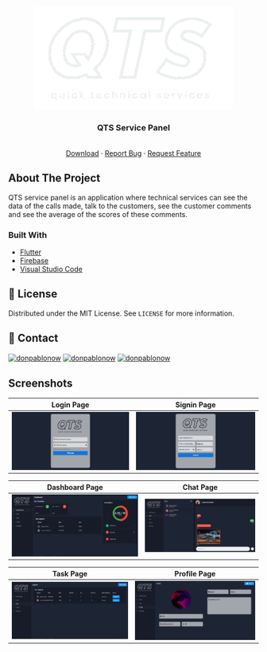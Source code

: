 <br />
<p align="center">
  <a href="https://github.com/BerkayOzturkCE/QTS-Service-Panel">
    <img src="https://github.com/BerkayOzturkCE/QTS-Service-Panel/blob/main/assets/icons/logo.png" alt="Logo" width="400">
  </a>

  <h3 align="center">QTS Service Panel</h3>

  <p align="center">
    <br />
    <a href="https://github.com/BerkayOzturkCE/QTS-Service-Panel">Download</a>
    ·
    <a href="https://github.com/BerkayOzturkCE/QTS-Service-Panel/issues">Report Bug</a>
    ·
    <a href="https://github.com/BerkayOzturkCE/QTS-Service-Panel/issues">Request Feature</a>
  </p>
</p>

## About The Project
QTS service panel is an application where technical services can see the data of the calls made, talk to the customers, see the customer comments and see the average of the scores of these comments.



### Built With

* [Flutter](https://flutter.dev/)
* [Firebase](https://firebase.google.com/)
* [Visual Studio Code](https://visualstudio.microsoft.com/tr/)

## 📝 License

Distributed under the MIT License. See `LICENSE` for more information.

## 📌 Contact

<a href="https://www.linkedin.com/in/broztrk/" target="blank"><img align="center" src="https://raw.githubusercontent.com/rahuldkjain/github-profile-readme-generator/master/src/images/icons/Social/linked-in-alt.svg" alt="donpablonow" height="30" width="40" /></a>
<a href="https://www.instagram.com/brky_oztrk/" target="blank"><img align="center" src="https://raw.githubusercontent.com/rahuldkjain/github-profile-readme-generator/master/src/images/icons/Social/instagram.svg" alt="donpablonow" height="30" width="40" /></a>
<a href="https://twitter.com/BerkayOzturkCE" target="blank"><img align="center" src="https://raw.githubusercontent.com/rahuldkjain/github-profile-readme-generator/master/src/images/icons/Social/twitter.svg" alt="donpablonow" height="30" width="40" /></a>



## Screenshots


Login Page               |  Signin Page
:-------------------------:|:-------------------------:
![](https://github.com/BerkayOzturkCE/QTS-Service-Panel/blob/main/screen%20shots/Screenshot_20.png?raw=true)|![](https://github.com/BerkayOzturkCE/QTS-Service-Panel/blob/main/screen%20shots/Screenshot_26.png?raw=true)|


Dashboard Page               |  Chat Page
:-------------------------:|:-------------------------:
![](https://github.com/BerkayOzturkCE/QTS-Service-Panel/blob/main/screen%20shots/Screenshot_21.png?raw=true)|![](https://github.com/BerkayOzturkCE/QTS-Service-Panel/blob/main/screen%20shots/Screenshot_22.png?raw=true)|

Task Page               |  Profile Page
:-------------------------:|:-------------------------:
![](https://github.com/BerkayOzturkCE/QTS-Service-Panel/blob/main/screen%20shots/Screenshot_23.png?raw=true)|![](https://github.com/BerkayOzturkCE/QTS-Service-Panel/blob/main/screen%20shots/Screenshot_24.png?raw=true)|


